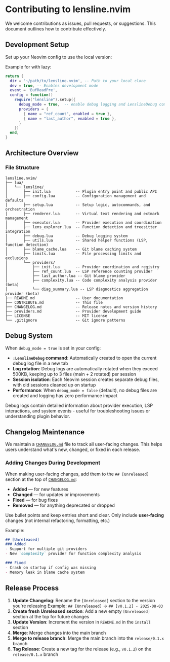 # Contributing to lensline.nvim

We welcome contributions as issues, pull requests, or suggestions. This document outlines how to contribute effectively.

## Development Setup

Set up your Neovim config to use the local version:

Example for with lazy:

```lua
return {
  dir = '~/path/to/lensline.nvim', -- Path to your local clone
  dev = true, -- Enables development mode
  event = 'BufReadPre',
  config = function()
    require("lensline").setup({
      debug_mode = true,  -- enable debug logging and LenslineDebug command
      providers = {
        { name = "ref_count", enabled = true },
        { name = "last_author", enabled = true },
      }
    })
  end,
}
```

## Architecture Overview

### File Structure

```
lensline.nvim/
├── lua/
│   └── lensline/
│       ├── init.lua           -- Plugin entry point and public API
│       ├── config.lua         -- Configuration management and defaults
│       ├── setup.lua          -- Setup logic, autocommands, and orchestration
│       ├── renderer.lua       -- Virtual text rendering and extmark management
│       ├── executor.lua       -- Provider execution and coordination
│       ├── lens_explorer.lua  -- Function detection and treesitter integration
│       ├── debug.lua          -- Debug logging system
│       ├── utils.lua          -- Shared helper functions (LSP, function detection)
│       ├── blame_cache.lua    -- Git blame caching system
│       ├── limits.lua         -- File processing limits and exclusions
│       └── providers/
│           ├── init.lua       -- Provider coordination and registry
│           ├── ref_count.lua  -- LSP reference counting provider
│           ├── last_author.lua -- Git blame provider
│           ├── complexity.lua -- Code complexity analysis provider (beta)
│           └── diag_summary.lua -- LSP diagnostics aggregation provider (beta)
├── README.md                  -- User documentation
├── CONTRIBUTE.md              -- This file
├── CHANGELOG.md               -- Release notes and version history
├── providers.md               -- Provider development guide
├── LICENSE                    -- MIT license
└── .gitignore                 -- Git ignore patterns
```

## Debug System

When `debug_mode = true` is set in your config:

- **`:LenslineDebug` command**: Automatically created to open the current debug log file in a new tab
- **Log rotation**: Debug logs are automatically rotated when they exceed 500KB, keeping up to 3 files (main + 2 rotated) per session
- **Session isolation**: Each Neovim session creates separate debug files, with old sessions cleaned up on startup
- **Performance**: When `debug_mode = false` (default), no debug files are created and logging has zero performance impact

Debug logs contain detailed information about provider execution, LSP interactions, and system events - useful for troubleshooting issues or understanding plugin behavior.

## Changelog Maintenance

We maintain a [`CHANGELOG.md`](CHANGELOG.md) file to track all user-facing changes. This helps users understand what's new, changed, or fixed in each release.

### Adding Changes During Development

When making user-facing changes, add them to the `## [Unreleased]` section at the top of [`CHANGELOG.md`](CHANGELOG.md):

- **Added** — for new features
- **Changed** — for updates or improvements
- **Fixed** — for bug fixes
- **Removed** — for anything deprecated or dropped

Use bullet points and keep entries short and clear. Only include **user-facing** changes (not internal refactoring, formatting, etc.)

Example:
```markdown
## [Unreleased]
### Added
- Support for multiple git providers
- New `complexity` provider for function complexity analysis

### Fixed
- Crash on startup if config was missing
- Memory leak in blame cache system
```

## Release Process

1. **Update Changelog**: Rename the `[Unreleased]` section to the version you're releasing
   Example: `## [Unreleased]` → `## [v0.1.2] - 2025-08-03`
2. **Create fresh Unreleased section**: Add a new empty `[Unreleased]` section at the top for future changes
3. **Update Version**: Increment the version in `README.md` in the `install` section
4. **Merge**: Merge changes into the main branch
5. **Merge to release branch**: Merge the main branch into the `release/0.1.x` branch
6. **Tag Release**: Create a new tag for the release (e.g., `v0.1.2`) on the `release/0.1.x` branch